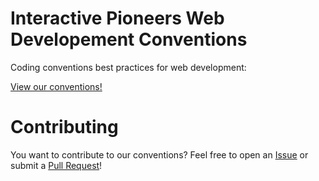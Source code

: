 # Interactive Pioneers Web Developement Conventions
Coding conventions best practices for web development:

[View our conventions!](docs/index.md)

# Contributing

You want to contribute to our conventions? Feel free to open an [Issue](https://github.com/interactive-pioneers/conventions/issues) or submit a [Pull Request](https://github.com/interactive-pioneers/conventions/pulls)!
